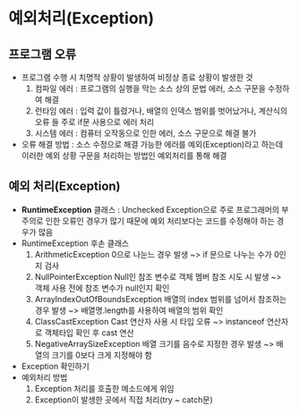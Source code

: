 # 예외처리(Exception)

## 프로그램 오류

- 프로그램 수행 시 치명적 상황이 발생하여 비정상 종료 상황이 발생한 것
  1. 컴파일 에러 : 프로그램의 실행을 막는 소스 상의 문법 에러, 소스 구문을 수정하여 해결
  2. 런타임 에러 : 입력 값이 틀렸거나, 배열의 인덱스 범위를 벗어났거나, 계산식의 오류 들 주로 if문 사용으로 에러 처리
  3. 시스템 에러 : 컴퓨터 오작동으로 인한 에러, 소스 구문으로 해결 불가
- 오류 해결 방법 : 소스 수정으로 해결 가능한 에러를 예외(Exception)라고 하는데 이러한 예외 상황 구문을 처리하는 방법인 예외처리를 통해 해결

## 예외 처리(Exception)

- **RuntimeException** 클래스 : Unchecked Exception으로 주로 프로그래머의 부주의로 인한 오류인 경우가 많기 때문에 예외 처리보다는 코드를 수정해야 하는 경우가 많음
- RuntimeException 후손 클래스
  1. ArithmeticException
     0으로 나눈느 경우 발생 ~> if 문으로 나누는 수가 0인지 검사
  2. NullPointerException
     Null인 참조 변수로 객체 멤버 참조 시도 시 발생 ~> 객체 사용 전에 참조 변수가 null인지 확인
  3. ArrayIndexOutOfBoundsException
     배열의 index 범위를 넘어서 참조하는 경우 발생 ~> 배열명.length를 사용하여 배열의 범위 확인
  4. ClassCastException
     Cast 연산자 사용 시 타입 오류 ~> instanceof 연산자로 객체타입 확인 후 cast 연산
  5. NegativeArraySizeException
     배열 크기를 음수로 지정한 경우 발생 ~> 배열의 크기를 0보다 크게 지정해야 함
- Exception 확인하기
- 예외처리 방법
  1. Exception 처리를 호출한 메소드에게 위임
  2. Exception이 발생한 곳에서 직접 처리(try ~ catch문)